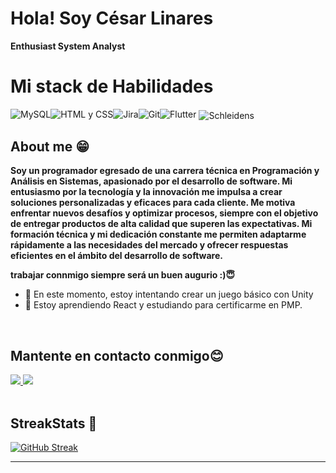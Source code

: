  <h1>Hola! Soy César Linares</h1>


**Enthusiast System Analyst** 
 <h1>Mi stack de Habilidades</h1>
    <img src="https://img.shields.io/badge/MySQL-005C84?style=for-the-badge&logo=mysql&logoColor=white" alt="MySQL"><img src="https://img.shields.io/badge/HTML%20%26%20CSS-E34F26?style=for-the-badge&logo=html5&logoColor=white" alt="HTML y CSS"><img src="https://img.shields.io/badge/Jira-0052CC?style=for-the-badge&logo=jira&logoColor=white" alt="Jira"><img src="https://img.shields.io/badge/Git-F05032?style=for-the-badge&logo=git&logoColor=white" alt="Git"><img src="https://img.shields.io/badge/Flutter-02569B?style=for-the-badge&logo=flutter&logoColor=white" alt="Flutter" <img src="https://img.shields.io/badge/PHP-777BB4?style=for-the-badge&logo=php&logoColor=white" alt="PHP">


  <img align="center" alt="Schleidens" src="https://cdn.dribbble.com/users/1059583/screenshots/4171367/coding-freak.gif" />
  
  ## About me &#128513;
  <p>
  <b>
 Soy un programador egresado de una carrera técnica en Programación y Análisis en Sistemas, apasionado por el desarrollo de software. Mi entusiasmo por la tecnología y la innovación me impulsa a crear soluciones personalizadas y eficaces para cada cliente. Me motiva enfrentar nuevos desafíos y optimizar procesos, siempre con el objetivo de entregar productos de alta calidad que superen las expectativas. Mi formación técnica y mi dedicación constante me permiten adaptarme rápidamente a las necesidades del mercado y ofrecer respuestas eficientes en el ámbito del desarrollo de software.


  trabajar connmigo siempre será un buen augurio :)&#128519;
  </b>
  </p>

- 🔭 En este momento, estoy intentando crear un juego básico con Unity
- 🌱 Estoy aprendiendo React y estudiando para certificarme en PMP.

<br>

## Mantente en contacto conmigo😊
<a href="https://www.instagram.com/cesarlinaresj/">
<img src="https://img.shields.io/badge/Instagram-E4405F?style=for-the-badge&logo=instagram&logoColor=white" />
</a>
<a href="www.linkedin.com/in/césar-linares-4b39b021a">
<img src="https://img.shields.io/badge/LinkedIn-0077B5?style=for-the-badge&logo=linkedin&logoColor=white" />
</a>

<br />
<br />

## StreakStats 🚀

[![GitHub Streak](https://github-readme-streak-stats.herokuapp.com?user=developermaster22&theme=vue-dark&hide_border=true&locale=es)](https://git.io/streak-stats)


-----
<br />

